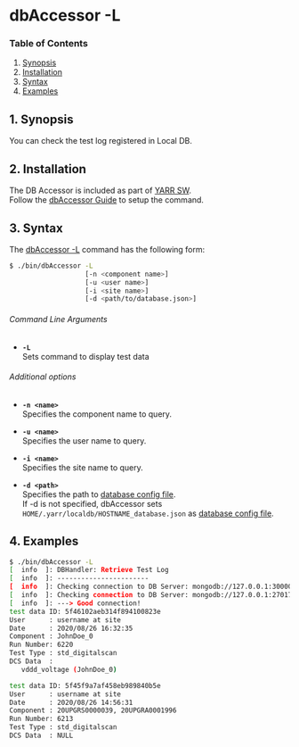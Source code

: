 # dbAccessor -L

### Table of Contents

1. [Synopsis](#1-synopsis)
2. [Installation](#2-installation)
3. [Syntax](#3-syntax)
4. [Examples](#4-examples)

## 1. Synopsis

You can check the test log registered in Local DB.

## 2. Installation

The DB Accessor is included as part of [YARR SW](http://yarr.web.cern.ch/yarr/).<br>
Follow the [dbAccessor Guide](../accessor.md) to setup the command.

## 3. Syntax

The [dbAccessor -L](l.md) command has the following form:

```bash
$ ./bin/dbAccessor -L
                   [-n <component name>]
                   [-u <user name>]
                   [-i <site name>]
                   [-d <path/to/database.json>]
```

###### Command Line Arguments

- **``-L``**<br>
Sets command to display test data

###### Additional options

- **``-n <name>``**<br>
Specifies the component name to query.

- **``-u <name>``**<br>
Specifies the user name to query.

- **``-i <name>``**<br>
Specifies the site name to query.

- **``-d <path>``**<br>
Specifies the path to [database config file](../../config/database.md).<br>
If -d is not specified, dbAccessor sets `HOME/.yarr/localdb/HOSTNAME_database.json` as [database config file](../../config/database.md).

## 4. Examples

```bash
$ ./bin/dbAccessor -L
[  info  ]: DBHandler: Retrieve Test Log
[  info  ]: -----------------------
[  info  ]: Checking connection to DB Server: mongodb://127.0.0.1:30000/localdb ...
[  info  ]: Checking connection to DB Server: mongodb://127.0.0.1:27017/localdb ...
[  info  ]: ---> Good connection!
test data ID: 5f46102aeb314f894100823e
User      : username at site
Date      : 2020/08/26 16:32:35
Component : JohnDoe_0
Run Number: 6220
Test Type : std_digitalscan
DCS Data  :
   vddd_voltage (JohnDoe_0)

test data ID: 5f45f9a7af458eb989840b5e
User      : username at site
Date      : 2020/08/26 14:56:31
Component : 20UPGRS0000039, 20UPGRA0001996
Run Number: 6213
Test Type : std_digitalscan
DCS Data  : NULL
```
